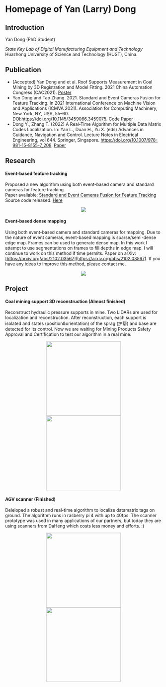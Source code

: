 # Homepage of Yan (Larry) Dong

## Introduction
Yan Dong (PhD Student)

*State Key Lab of Digital Manufacturing Equipment and Technology*  
Huazhong University of Science and Technology (HUST), China.   


## Publication

- (Accepted) Yan Dong and et al. Roof Supports Measurement in Coal Mining by 3D Registration and Model Fitting. 2021 China Automation Congress (CAC2021). [Poster](https://www.researchgate.net/publication/356494533_Roof_Supports_Measurement_in_Coal_Mining_by_3D_Registration_and_Model_Fitting)
- Yan Dong and Tao Zhang. 2021. Standard and Event Cameras Fusion for Feature Tracking. In 2021 International Conference on Machine Vision and Applications (ICMVA 2021). Association for Computing Machinery, New York, NY, USA, 55–60. DOI:https://doi.org/10.1145/3459066.3459075. [Code](https://github.com/LarryDong/FusionTracking) [Paper](https://dl.acm.org/doi/abs/10.1145/3459066.3459075)
- Dong Y., Zhang T. (2022) A Real-Time Algorithm for Multiple Data Matrix Codes Localization. In: Yan L., Duan H., Yu X. (eds) Advances in Guidance, Navigation and Control. Lecture Notes in Electrical Engineering, vol 644. Springer, Singapore. https://doi.org/10.1007/978-981-15-8155-7_208. [Paper](https://link.springer.com/chapter/10.1007/978-981-15-8155-7_208)



## Research 

#### Event-based feature tracking
Proposed a new algorithm using both event-based camera and standard cameras for feature tracking.  
Paper avaliable: [Standard and Event Cameras Fusion for Feature Tracking](https://dl.acm.org/doi/abs/10.1145/3459066.3459075)  
Source code released: [Here](https://github.com/LarryDong/FusionTracking)

<center>
<figure>
<img src="https://raw.githubusercontent.com/LarryDong/LarryDong.github.io/main/pictures/eb_tracking.png" />
</figure>
</center>

#### Event-based dense mapping
Using both event-based camera and standard cameras for mapping. Due to the nature of event cameras, event-based mapping is sparse/semi-dense edge map. Frames can be used to generate dense map. In this work I attempt to use segmentations on frames to fill depths in edge map. I will continue to work on this method if time permits. Paper on arXiv: [https://arxiv.org/abs/2102.03567](https://arxiv.org/abs/2102.03567). If you have any ideas to improve this method, please contact me.
<center>
<figure>
<img src="https://raw.githubusercontent.com/LarryDong/LarryDong.github.io/dev/pictures/eb_mapping.png" />
</figure>
</center>



## Project


#### Coal mining support 3D reconstruction (Almost finished)
Reconstruct hydraulic pressure supports in mine. Two LiDARs are used for localization and reconstruction. After reconstruction, each support is isolated and states (position&orientation) of the sprag (护帮)  and base are detected for its control. Now we are waiting for Mining Products Safety Approval and Certification to test our algorithm in a real mine. 
<center>
<figure>
<!--
<img src="https://raw.githubusercontent.com/LarryDong/LarryDong.github.io/main/pictures/zmj1.png" height="240" />
<img src="https://raw.githubusercontent.com/LarryDong/LarryDong.github.io/main/pictures/zmj2.png" height="240" />
-->
<img src="https://raw.githubusercontent.com/LarryDong/LarryDong.github.io/main/pictures/zmj_slam.png" height="240" />
<img src="https://raw.githubusercontent.com/LarryDong/LarryDong.github.io/main/pictures/zmj_segmentation.png" height="240" />
</figure>
</center>


#### AGV scanner (Finished)
Deleloped a robust and real-time algorithm to localize datamatrix tags on ground. The algorithm runs in rasberry pi 4 with up to 40fps. The scanner prototype was used in many applications of our partners, but today they are using scanners from DaHeng which costs less money and efforts.  :(
<center>
<figure>
<img src="https://raw.githubusercontent.com/LarryDong/LarryDong.github.io/main/pictures/agv1.bmp" height="240" />
<img src="https://raw.githubusercontent.com/LarryDong/LarryDong.github.io/main/pictures/agv2.bmp" height="240" />
</figure>
</center>







